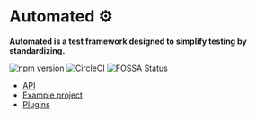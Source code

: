 # Automated ⚙️

**Automated is a test framework designed to simplify testing by standardizing.**

[![npm version](https://badge.fury.io/js/%40automated%2Fautomated.svg)](https://badge.fury.io/js/%40automated%2Fautomated)
[![CircleCI](https://circleci.com/gh/automated-tools/automated.svg?style=svg)](https://circleci.com/gh/automated-tools/automated)
[![FOSSA Status](https://app.fossa.io/api/projects/git%2Bgithub.com%2Fautomated-tools%2Fautomated.svg?type=shield)](https://app.fossa.io/projects/git%2Bgithub.com%2Fautomated-tools%2Fautomated?ref=badge_shield)

* [API](https://github.com/automated-tools/automated/blob/master/docs/api.md)
* [Example project](https://github.com/automated-tools/example)
* [Plugins](https://github.com/search?q=topic%3Aplugin+org%3Aautomated-tools&type=Repositories)
